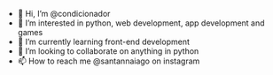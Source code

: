 - 👋 Hi, I’m @condicionador
- 👀 I’m interested in python, web development, app development and games
- 🌱 I’m currently learning front-end development
- 💞️ I’m looking to collaborate on anything in python
- 📫 How to reach me @santannaiago on instagram

<!---
condicionador/condicionador is a ✨ special ✨ repository because its `README.md` (this file) appears on your GitHub profile.
You can click the Preview link to take a look at your changes.
--->
